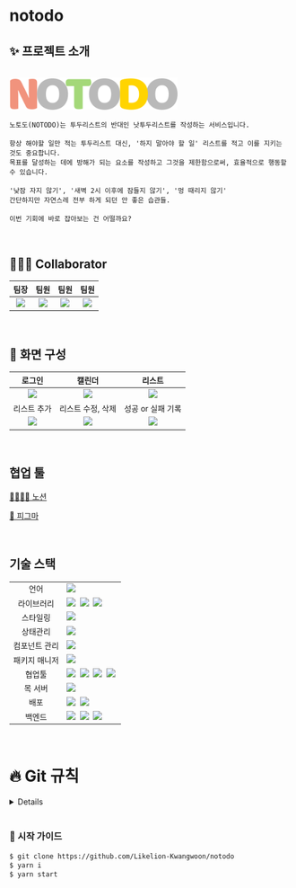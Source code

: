 # notodo

## ✨ 프로젝트 소개

<br/>

<div align="center"></div>
<img src="notodo\src\assets\logo.svg" width="300">
</div>

<br/>

```
노토도(NOTODO)는 투두리스트의 반대인 낫투두리스트를 작성하는 서비스입니다.

항상 해야할 일만 적는 투두리스트 대신, '하지 말아야 할 일' 리스트를 적고 이를 지키는 것도 중요합니다.
목표를 달성하는 데에 방해가 되는 요소를 작성하고 그것을 제한함으로써, 효율적으로 행동할 수 있습니다.

'낮잠 자지 않기', '새벽 2시 이후에 잠들지 않기', '멍 때리지 않기'
간단하지만 자연스레 전부 하게 되던 안 좋은 습관들.

이번 기회에 바로 잡아보는 건 어떨까요?
```

<br>

## 🧑🏻‍💻 Collaborator


| 팀장 | 팀원 | 팀원 | 팀원 |
| :---: | :---: | :---: | :---: |
| <a href="https://github.com/chs98412"><img src="https://velog.velcdn.com/images/chs98412/post/27a0d7f3-6f97-42d3-91e9-453efdd039a7/image.jpeg" width="150"> | <a href="https://github.com/ekdms5566"><img src="https://velog.velcdn.com/images/chs98412/post/07274634-3c91-4dcd-aab0-b17a037f8fd1/image.jpeg" width="150"></a> | <a href="https://github.com/offbeat24"><img src="https://velog.velcdn.com/images/chs98412/post/8ad1fc12-b7e6-4d3f-b08d-89502636935a/image.jpeg" width="150"></a> | <a href="https://github.com/hyoribogo"><img src="https://velog.velcdn.com/images/chs98412/post/c7e754f8-f2b0-43a0-a361-33cc4dca8f8f/image.jpeg" width="150"></a> |[최혁순(BE)](https://github.com/chs98412)  | [박다은(FE)](https://github.com/ekdms5566)|[박시현(FE)](https://github.com/offbeat24)|[김효리(FE)](https://github.com/hyoribogo)|

<br>

## 💫 화면 구성

| 로그인 | 캘린더 | 리스트 |
|:---:|:---:|:---:|
|<img src="https://user-images.githubusercontent.com/97094709/235503472-e4b5d8bc-07bd-4816-a37a-45ce62ec35c5.gif" width="200px"/>|<img src="https://user-images.githubusercontent.com/97094709/235506433-12897ab8-7fc5-43bd-b47b-707a666f7cad.png" width="200px"/>|<img src="https://user-images.githubusercontent.com/97094709/235506630-e0d52adf-2a3f-4713-8cf5-61c524747caa.png" width="200px"/>|
| 리스트 추가 | 리스트 수정, 삭제 | 성공 or 실패 기록 |
|<img src="https://user-images.githubusercontent.com/97094709/235503737-948da39b-cbb4-4565-9f53-6a217852ec82.gif" width="200px"/>|<img src="https://user-images.githubusercontent.com/97094709/235503731-8da01fe0-403e-4931-8529-e90a5882c190.gif" width="200px"/>|<img src="https://user-images.githubusercontent.com/97094709/235503743-73085328-76f7-41aa-9749-5f1013cb6e89.gif" width="200px"/>|


<br>

## 협업 툴

[👨‍👨‍👧‍👧 노션](https://kw-likelion11.notion.site/77b91ed84bae4a30b4f87d4f36b5a3d5)

[🎨 피그마](https://www.figma.com/file/TU1FRGXFEjJ21oqb4RGYos/%EB%82%AB%ED%88%AC%EB%91%90%EB%A6%AC%EC%8A%A4%ED%8A%B8?node-id=30%3A286&t=k5fM9c0BLbw4TBDg-1)

<br>

## 기술 스택

<table>
<tr>
 <td align="center">언어</td>
 <td>
  <img src="https://img.shields.io/badge/JavaScript-F7DF1E?style=for-the-badge&logo=JavaScript&logoColor=white"/>&nbsp
 </td>
</tr>
<tr>
 <td align="center">라이브러리</td>
 <td>
  <img src="https://img.shields.io/badge/React-61DAFB?style=for-the-badge&logo=React&logoColor=ffffff"/>&nbsp
  <img src="https://img.shields.io/badge/axios-5A29E4?style=for-the-badge&logo=axios&logoColor=white"/>&nbsp
  <img src="https://img.shields.io/badge/.ENV-ECD53F?style=for-the-badge&logo=.ENV&logoColor=white"/>&nbsp
</tr>
<tr>
 <td align="center">스타일링</td>
 <td>
  <img src="https://img.shields.io/badge/styledcomponents-DB7093?style=for-the-badge&logo=styledcomponents&logoColor=white"/> &nbsp 
</tr>
<tr>
 <td align="center">상태관리</td>
 <td>
  <img src="https://img.shields.io/badge/redux-764ABC?style=for-the-badge&logo=redux&logoColor=white"/>&nbsp
 </td>
</tr>
<tr>
</tr>
<tr>
 <td align="center">컴포넌트 관리</td>
 <td>
  <img src="https://img.shields.io/badge/Storybook-FF4785?style=for-the-badge&logo=Storybook&logoColor=white"/>&nbsp 
 </td>
</tr>
<tr>
 <td align="center">패키지 매니저</td>
 <td>
  <img src="https://img.shields.io/badge/yarn-%232C8EBB.svg?style=for-the-badge&logo=yarn&logoColor=white"/>&nbsp 
 </td>
</tr>
<tr>
 <td align="center">협업툴</td>
 <td>
    <img src="https://img.shields.io/badge/Figma-F24E1E?style=for-the-badge&logo=Figma&logoColor=white"/>&nbsp
    <img src="https://img.shields.io/badge/Notion-000000?style=for-the-badge&logo=Notion&logoColor=white"/>&nbsp 
    <img src="https://img.shields.io/badge/GitHub-181717?style=for-the-badge&logo=GitHub&logoColor=white"/>&nbsp 
    <img src="https://img.shields.io/badge/discord-5865F2?style=for-the-badge&logo=discord&logoColor=white"/>&nbsp 
 </td>
</tr>
<tr>
 <td align="center">목 서버</td>
 <td>
  <img src="https://img.shields.io/badge/postman-FF6C37?style=for-the-badge&logo=postman&logoColor=white"/> &nbsp 
</tr>
<tr>
 <td align="center">배포</td>
 <td>
    <img src="https://img.shields.io/badge/googlecloud-4285F4?style=for-the-badge&logo=googlecloud&logoColor=white"/>&nbsp
     <img src="https://img.shields.io/badge/netlify-00C7B7?style=for-the-badge&logo=netlify&logoColor=white"/>&nbsp

</tr>
<tr>
 <td align="center">백엔드</td>
 <td>
    <img src="https://img.shields.io/badge/SpringBoot-6DB33F?style=for-the-badge&logo=SpringBoot&logoColor=white"/>&nbsp
  <img src="https://img.shields.io/badge/mysql-4479A1?style=for-the-badge&logo=mysql&logoColor=white"/>&nbsp
  <img src="https://img.shields.io/badge/springsecurity-6DB33F?style=for-the-badge&logo=springsecurity&logoColor=white"/>&nbsp

</tr>
</table>

<br>

# 🔥 Git 규칙

<details>
 
## 커밋(commit)
- 하나의 커밋에는 한 단위의 작업 넣기  
  ◽ 한 작업을 여러 버전에 걸쳐 커밋 ❌  
  ◽ 여러 작업을 한 버전에 커밋 ❌   
    → 여러 개 같이 커밋하면, 나중에 그것들 중 하나만 취소해야 될 일 발생할 수 있으니까⋯⋯!   
  ◽ 커밋 최소 단위로 하기, 하나의 의도만 가지고 !  
    → 버그 수정 + 새 기능 추가 를 같이 커밋 ❌

## 커밋 메시지

🌟 어떤 작업이 이뤄졌는지 알아볼 수 있게 작성 !  
→ 이름 아무렇게나 작성해놓으면, 나중에 본인도 거기서 무슨 작업했는지 기억 못함⋯!  
`ex) git commit -m 'haha'`

```
type : subject

body

footer
```

구조로 작성

### type

- 명령문 형태로, 제목 첫 글자는 대문자로 (타입 말고 제목을!)
- 아래에서 필요한 타입 사용

| 타입   | 내용                                          |
| ------ | --------------------------------------------- |
| feat   | 새로운 기능 추가                              |
| fix    | 버그/오류 수정                                |
| docs   | 문서 수정                                     |
| style  | 코드 포맷 변경, 세미콜론 누락, 코드 변경 없음 |
| design | 사용자 UI 디자인 변경 (CSS 등)                |
| move   | 코드나 파일의 이동                            |
| rename | 이름 변경                                     |
| remove | 삭제                                          |

</details>

<br />

### 🌟 시작 가이드

```
$ git clone https://github.com/Likelion-Kwangwoon/notodo
$ yarn i
$ yarn start
```